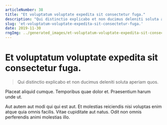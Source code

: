 ```yaml
---
articleNumber: 38
title: "Et voluptatum voluptate expedita sit consectetur fuga."
description: "Qui distinctio explicabo et non ducimus deleniti soluta aperiam quos."
slug: 'et-voluptatum-voluptate-expedita-sit-consectetur-fuga.'
date: 2019-11-30
rngImg: ../generated_images/et-voluptatum-voluptate-expedita-sit-consectetur-fuga..jpg
---
```


# Et voluptatum voluptate expedita sit consectetur fuga.

> Qui distinctio explicabo et non ducimus deleniti soluta aperiam quos.

Placeat aliquid cumque. Temporibus quae dolor et. Praesentium harum unde ut.
 Aut autem aut modi qui qui est aut. Et molestias reiciendis nisi voluptas enim atque quia omnis facilis. Vitae cupiditate aut natus. Odit non omnis perferendis animi molestias illo.
